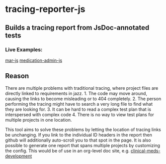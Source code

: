 # tracing-reporter-js

## Builds a tracing report from JsDoc-annotated tests


### Live Examples:
[mar-js](https://github.cerner.com/medication-record/mar-js/blob/master/tracing/report.md)
[medication-admin-js](https://github.cerner.com/curo/medication-admin-js/blob/master/tracing/report.md)

## Reason
There are multiple problems with traditional tracing, where project files are directly linked to requirements in jazz.
    1. The code may move around, causing the links to become misleading or to 404 completely.
    2. The person performing the tracing might have to search a very long file to find what they are looking for.
    3. It can be hard to read a complex test plan that is interspersed with complex code
    4. There is no way to view test plans for multiple projects in one location.

This tool aims to solve these problems by letting the location of tracing links be unchanging. If you link to the individual ID headers in the report then github will additionally auto-scroll you to that spot in the page. It is also possible to generate one report that spans multiple projects by customizing the config. This would be of use in an org-level doc site, e.g. [clinical-meds-development](https://pages.github.cerner.com/Medication-Administration/clinical-meds-development/home/apppackage-json/index)